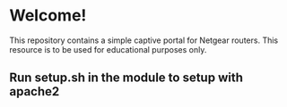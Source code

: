 # Welcome!

This repository contains a simple captive portal for Netgear routers.
This resource is to be used for educational purposes only.

## Run setup.sh in the module to setup with apache2